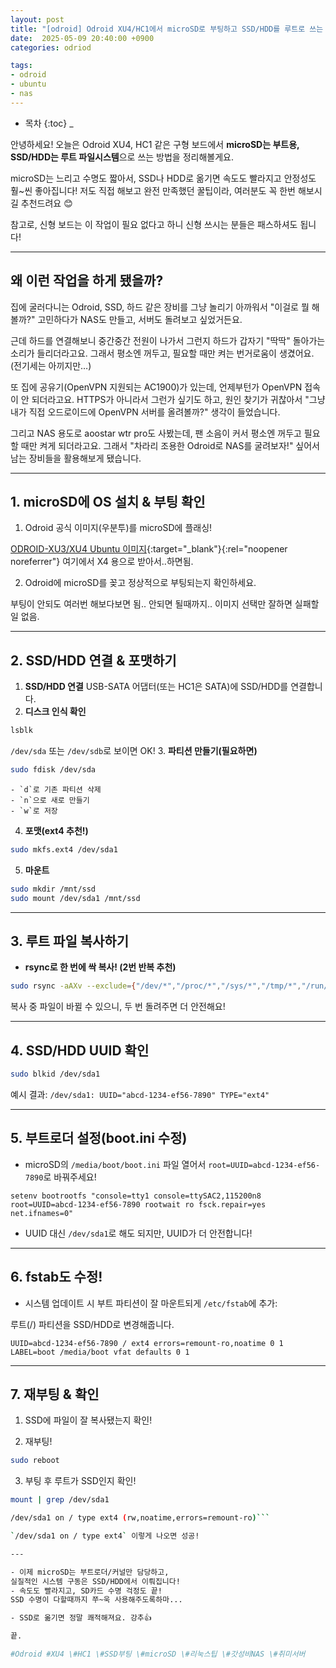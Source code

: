 ```yaml
---
layout: post
title: "[odroid] Odroid XU4/HC1에서 microSD로 부팅하고 SSD/HDD를 루트로 쓰는 꿀팁!"
date:  2025-05-09 20:40:00 +0900
categories: odriod

tags:
- odroid
- ubuntu
- nas
---
```



* 목차
{:toc}
_

안녕하세요!
오늘은 Odroid XU4, HC1 같은 구형 보드에서
**microSD는 부트용, SSD/HDD는 루트 파일시스템**으로 쓰는 방법을 정리해볼게요.

microSD는 느리고 수명도 짧아서, SSD나 HDD로 옮기면 속도도 빨라지고 안정성도 훨~씬 좋아집니다!
저도 직접 해보고 완전 만족했던 꿀팁이라, 여러분도 꼭 한번 해보시길 추천드려요 😊

참고로, 신형 보드는 이 작업이 필요 없다고 하니 신형 쓰시는 분들은 패스하셔도 됩니다!

---

## 왜 이런 작업을 하게 됐을까?

집에 굴러다니는 Odroid, SSD, 하드 같은 장비를 그냥 놀리기 아까워서
"이걸로 뭘 해볼까?" 고민하다가 NAS도 만들고, 서버도 돌려보고 싶었거든요.

근데 하드를 연결해보니
중간중간 전원이 나가서 그런지 하드가 갑자기 "딱딱" 돌아가는 소리가 들리더라고요.
그래서 평소엔 꺼두고, 필요할 때만 켜는 번거로움이 생겼어요. (전기세는 아끼지만…)

또 집에 공유기(OpenVPN 지원되는 AC1900)가 있는데,
언제부턴가 OpenVPN 접속이 안 되더라고요.
HTTPS가 아니라서 그런가 싶기도 하고, 원인 찾기가 귀찮아서
"그냥 내가 직접 오드로이드에 OpenVPN 서버를 올려볼까?" 생각이 들었습니다.

그리고 NAS 용도로 aoostar wtr pro도 사봤는데,
팬 소음이 커서 평소엔 꺼두고 필요할 때만 켜게 되더라고요.
그래서 "차라리 조용한 Odroid로 NAS를 굴려보자!" 싶어서
남는 장비들을 활용해보게 됐습니다.

---

## 1. microSD에 OS 설치 \& 부팅 확인

1. Odroid 공식 이미지(우분투)를 microSD에 플래싱!

[ODROID-XU3/XU4 Ubuntu 이미지](https://dn.odroid.com/5422/ODROID-XU3/Ubuntu/){:target="_blank"}{:rel="noopener noreferrer"}
여기에서 X4 용으로 받아서..하면됨.
   
2. Odroid에 microSD를 꽂고 정상적으로 부팅되는지 확인하세요.

부팅이 안되도 여러번 해보다보면 됨.. 안되면 될때까지.. 이미지 선택만 잘하면 실패할일 없음.
   

---

## 2. SSD/HDD 연결 \& 포맷하기

1. **SSD/HDD 연결**
USB-SATA 어댑터(또는 HC1은 SATA)에 SSD/HDD를 연결합니다.
2. **디스크 인식 확인**

```bash
lsblk
```

`/dev/sda` 또는 `/dev/sdb`로 보이면 OK!
3. **파티션 만들기(필요하면)**

```bash
sudo fdisk /dev/sda
```

    - `d`로 기존 파티션 삭제
    - `n`으로 새로 만들기
    - `w`로 저장
4. **포맷(ext4 추천!)**

```bash
sudo mkfs.ext4 /dev/sda1
```

5. **마운트**

```bash
sudo mkdir /mnt/ssd
sudo mount /dev/sda1 /mnt/ssd
```


---

## 3. 루트 파일 복사하기

- **rsync로 한 번에 싹 복사! (2번 반복 추천)**

```bash
sudo rsync -aAXv --exclude={"/dev/*","/proc/*","/sys/*","/tmp/*","/run/*","/mnt/*","/media/*","/lost+found"} / /mnt/ssd
```

복사 중 파일이 바뀔 수 있으니, 두 번 돌려주면 더 안전해요!

---

## 4. SSD/HDD UUID 확인

```bash
sudo blkid /dev/sda1
```

예시 결과:
`/dev/sda1: UUID="abcd-1234-ef56-7890" TYPE="ext4"`

---

## 5. 부트로더 설정(boot.ini 수정)

- microSD의 `/media/boot/boot.ini` 파일 열어서
`root=UUID=abcd-1234-ef56-7890`로 바꿔주세요!

```
setenv bootrootfs "console=tty1 console=ttySAC2,115200n8 root=UUID=abcd-1234-ef56-7890 rootwait ro fsck.repair=yes net.ifnames=0"
```

- UUID 대신 `/dev/sda1`로 해도 되지만, UUID가 더 안전합니다!

---

## 6. fstab도 수정!

- 시스템 업데이트 시 부트 파티션이 잘 마운트되게 `/etc/fstab`에 추가:

루트(/) 파티션을 SSD/HDD로 변경해줍니다.

```
UUID=abcd-1234-ef56-7890 / ext4 errors=remount-ro,noatime 0 1
LABEL=boot /media/boot vfat defaults 0 1

```
---

## 7. 재부팅 \& 확인

1. SSD에 파일이 잘 복사됐는지 확인!

2. 재부팅!

```bash
sudo reboot
```

3. 부팅 후 루트가 SSD인지 확인!

```bash
mount | grep /dev/sda1

/dev/sda1 on / type ext4 (rw,noatime,errors=remount-ro)```

`/dev/sda1 on / type ext4` 이렇게 나오면 성공!

---

- 이제 microSD는 부트로더/커널만 담당하고,
실질적인 시스템 구동은 SSD/HDD에서 이뤄집니다!
- 속도도 빨라지고, SD카드 수명 걱정도 끝!
SSD 수명이 다할때까지 쭈~욱 사용해주도록하마... 

- SSD로 옮기면 정말 쾌적해져요. 강추👍

끝.

#Odroid #XU4 \#HC1 \#SSD부팅 \#microSD \#리눅스팁 \#갓성비NAS \#취미서버


